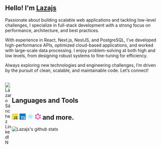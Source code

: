 ## Hello! I'm [Lazajs](https://lazajs.com)
Passionate about building scalable web applications and tackling low-level challenges, I specialize in full-stack development with a strong focus on performance, architecture, and best practices.

With experience in React, Next.js, NestJS, and PostgreSQL, I’ve developed high-performance APIs, optimized cloud-based applications, and worked with large-scale data processing. I enjoy problem-solving at both high and low levels, from designing robust systems to fine-tuning for efficiency.

Always exploring new technologies and engineering challenges, I’m driven by the pursuit of clean, scalable, and maintainable code. Let’s connect!

<br/>

<a href="https://www.linkedin.com/in/lazajs/">
<img align="left" alt="Lázaro Sánchez LinkedIN" width="22px" src="https://icongr.am/fontawesome/linkedin.svg?size=128&color=70c8ff" />
</a>

<br />

## Languages and Tools
<code><img height="20" src="https://raw.githubusercontent.com/github/explore/80688e429a7d4ef2fca1e82350fe8e3517d3494d/topics/javascript/javascript.png"></code>
<code><img height="20" src="https://raw.githubusercontent.com/github/explore/80688e429a7d4ef2fca1e82350fe8e3517d3494d/topics/typescript/typescript.png"></code>
<code><img height="20" src="https://raw.githubusercontent.com/github/explore/80688e429a7d4ef2fca1e82350fe8e3517d3494d/topics/react/react.png"></code>
<code><img height="20" src="https://raw.githubusercontent.com/github/explore/80688e429a7d4ef2fca1e82350fe8e3517d3494d/topics/graphql/graphql.png"></code>
and more.
---

![Lazajs's github stats](https://github-readme-stats.vercel.app/api?username=Lazajs&show_icons=true&hide_border=true)
